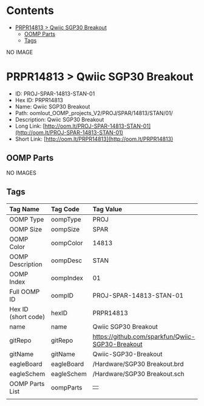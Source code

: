 



Contents
========

* [PRPR14813 > Qwiic SGP30 Breakout](#prpr14813--qwiic-sgp30-breakout)
	* [OOMP Parts](#oomp-parts)
	* [Tags](#tags)
  
NO IMAGE  
# PRPR14813 > Qwiic SGP30 Breakout

- ID: PROJ-SPAR-14813-STAN-01
- Hex ID: PRPR14813
- Name: Qwiic SGP30 Breakout
- Path: oomlout_OOMP_projects_V2/PROJ/SPAR/14813/STAN/01/
- Description: Qwiic SGP30 Breakout
- Long Link: [http://oom.lt/PROJ-SPAR-14813-STAN-01](http://oom.lt/PROJ-SPAR-14813-STAN-01)
- Short Link: [http://oom.lt/PRPR14813](http://oom.lt/PRPR14813)

## OOMP Parts
  
NO IMAGES  
## Tags
  

|Tag Name|Tag Code|Tag Value|
| :--- | :--- | :--- |
|OOMP Type|oompType|PROJ|
|OOMP Size|oompSize|SPAR|
|OOMP Color|oompColor|14813|
|OOMP Description|oompDesc|STAN|
|OOMP Index|oompIndex|01|
|Full OOMP ID|oompID|PROJ-SPAR-14813-STAN-01|
|Hex ID (short code)|hexID|PRPR14813|
|name|name|Qwiic SGP30 Breakout|
|gitRepo|gitRepo|https://github.com/sparkfun/Qwiic-SGP30-Breakout|
|gitName|gitName|Qwiic-SGP30-Breakout|
|eagleBoard|eagleBoard|/Hardware/SGP30 Breakout.brd|
|eagleSchem|eagleSchem|/Hardware/SGP30 Breakout.sch|
|OOMP Parts List|oompParts|<table><tr><td></td></tr></table>|
||||
